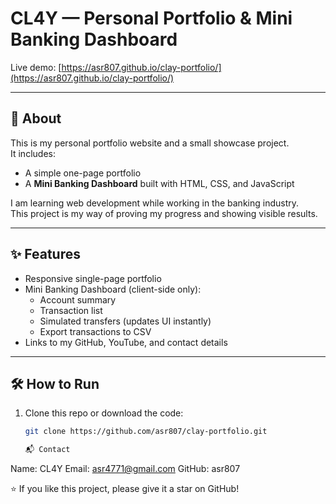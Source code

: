 # CL4Y — Personal Portfolio & Mini Banking Dashboard

Live demo: [https://asr807.github.io/clay-portfolio/](https://asr807.github.io/clay-portfolio/)

---

## 📌 About
This is my personal portfolio website and a small showcase project.  
It includes:
- A simple one-page portfolio
- A **Mini Banking Dashboard** built with HTML, CSS, and JavaScript

I am learning web development while working in the banking industry.  
This project is my way of proving my progress and showing visible results.

---

## ✨ Features
- Responsive single-page portfolio
- Mini Banking Dashboard (client-side only):
  - Account summary
  - Transaction list
  - Simulated transfers (updates UI instantly)
  - Export transactions to CSV
- Links to my GitHub, YouTube, and contact details

---

## 🛠 How to Run
1. Clone this repo or download the code:
   ```bash
   git clone https://github.com/asr807/clay-portfolio.git

   📬 Contact

Name: CL4Y
Email: asr4771@gmail.com
GitHub: asr807

⭐ If you like this project, please give it a star on GitHub!
